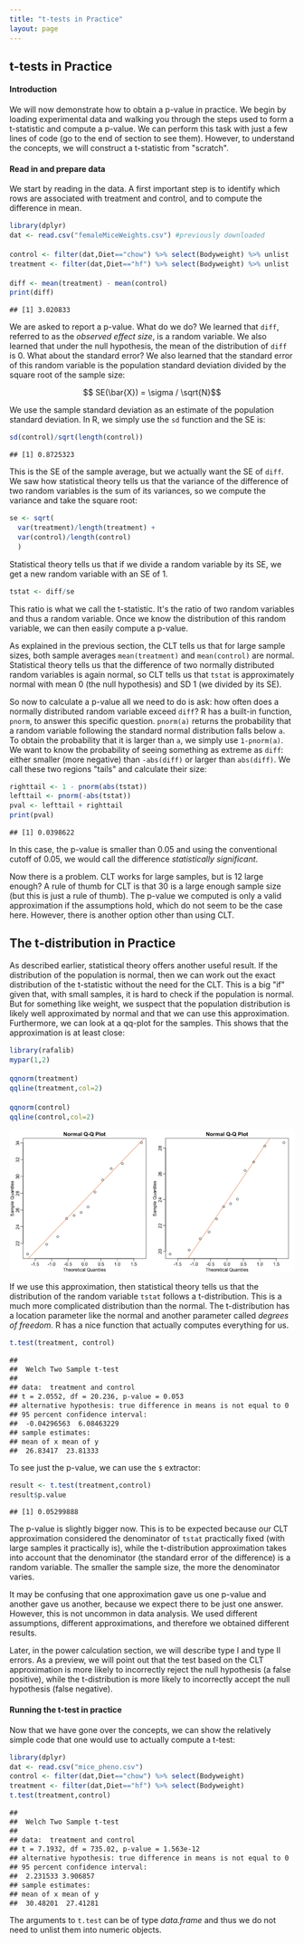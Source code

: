 ```yaml
---
title: "t-tests in Practice"
layout: page
---
```




## t-tests in Practice

#### Introduction

We will now demonstrate how to obtain a p-value in practice. We begin by loading experimental data and walking you through the steps used to form a t-statistic and compute a p-value. We can perform this task with just a few lines of code (go to the end of section to see them). However, to understand the concepts, we will construct a t-statistic from "scratch".


#### Read in and prepare data

We start by reading in the data. A first important step is to identify
which rows are associated with treatment and control, and to compute
the difference in mean. 


```r
library(dplyr)
dat <- read.csv("femaleMiceWeights.csv") #previously downloaded

control <- filter(dat,Diet=="chow") %>% select(Bodyweight) %>% unlist
treatment <- filter(dat,Diet=="hf") %>% select(Bodyweight) %>% unlist

diff <- mean(treatment) - mean(control)
print(diff)
```

```
## [1] 3.020833
```

We are asked to report a p-value. What do we do? We learned that
`diff`, referred to as the _observed effect size_, is a random
variable. We also learned that under the null hypothesis, the mean of the distribution of `diff` is 0. What about the standard error? We also learned that the standard error of this random variable is the population standard deviation divided by the square root of the sample size:

$$ SE(\bar{X}) = \sigma / \sqrt{N}$$

We use the sample standard deviation as an estimate of the population
standard deviation. In R, we simply use the `sd` function and the SE is:


```r
sd(control)/sqrt(length(control))
```

```
## [1] 0.8725323
```

This is the SE of the sample average, but we actually want the SE of `diff`. We saw how statistical theory tells us that the variance of the difference of two random variables is the sum of its variances, so we compute the variance and take the square root:


```r
se <- sqrt( 
  var(treatment)/length(treatment) + 
  var(control)/length(control) 
  )
```

Statistical theory tells us that if we divide a random variable by its
SE, we get a new random variable with an SE of 1.


```r
tstat <- diff/se 
```

This ratio is what we call the t-statistic. It's the ratio of two random variables and thus a random variable. Once we know the distribution of this random variable, we can then easily compute a p-value.

As explained in the previous section, the CLT tells us that for large sample sizes, both sample averages `mean(treatment)` and `mean(control)` are normal. Statistical theory tells us that the difference of two normally distributed random variables is again normal, so CLT tells us that `tstat` is approximately normal with mean 0 (the null hypothesis) and SD 1 (we divided by its SE). 

So now to calculate a p-value all we need to do is ask: how often does
a normally distributed random variable exceed `diff`? R has a built-in
function, `pnorm`, to answer this specific question. `pnorm(a)` returns
the probability that a random variable following the standard normal
distribution falls below `a`. To obtain the probability that it is
larger than `a`, we simply use `1-pnorm(a)`. We want to know the
probability of seeing something as extreme as `diff`: either smaller
(more negative) than `-abs(diff)` or larger than `abs(diff)`. We call
these two regions "tails" and calculate their size:


```r
righttail <- 1 - pnorm(abs(tstat)) 
lefttail <- pnorm(-abs(tstat))
pval <- lefttail + righttail
print(pval)
```

```
## [1] 0.0398622
```

In this case, the p-value is smaller than 0.05 and using the conventional cutoff of 0.05, we would call the difference _statistically significant_.

Now there is a problem. CLT works for large samples, but is 12 large enough? A rule of thumb for CLT is that 30 is a large enough sample size (but this is just a rule of thumb). The p-value we computed is only a valid approximation if the assumptions hold, which do not seem to be the case here. However, there is another option other than using CLT.

<a name="smallsample"></a>

## The t-distribution in Practice

As described earlier, statistical theory offers another useful
result. If the distribution of the population is normal, then we can
work out the exact distribution of the t-statistic without the need
for the CLT. This is a big "if" given that, with small
samples, it is hard to check if the population is normal. But for
something like weight, we suspect that the population distribution is
likely well approximated by normal and that we can use this
approximation. Furthermore, we can look at a qq-plot for the
samples. This shows that the approximation is at least close: 


```r
library(rafalib)
mypar(1,2)

qqnorm(treatment)
qqline(treatment,col=2)

qqnorm(control)
qqline(control,col=2)
```

![Quantile-quantile plots for sample against theoretical normal distribution.](figure/t-tests_in_practice-data_qqplot-1.png) 

If we use this approximation, then statistical theory tells us that
the distribution of the random variable `tstat` follows a
t-distribution. This is a much more complicated distribution than the
normal. The t-distribution has a location parameter like the normal
and another parameter called *degrees of freedom*. R has a nice
function that actually computes everything for us. 


```r
t.test(treatment, control)
```

```
## 
## 	Welch Two Sample t-test
## 
## data:  treatment and control
## t = 2.0552, df = 20.236, p-value = 0.053
## alternative hypothesis: true difference in means is not equal to 0
## 95 percent confidence interval:
##  -0.04296563  6.08463229
## sample estimates:
## mean of x mean of y 
##  26.83417  23.81333
```

To see just the p-value, we can use the `$` extractor:


```r
result <- t.test(treatment,control)
result$p.value
```

```
## [1] 0.05299888
```


The p-value is slightly bigger now. This is to be expected because our
CLT approximation considered the denominator of `tstat` practically
fixed (with large samples it practically is), while the t-distribution
approximation takes into account that the denominator (the standard
error of the difference) is a random variable. The smaller the
sample size, the more the denominator varies. 

It may be confusing that one approximation gave us one p-value and another gave us another, because we expect there to be just one answer. However, this is not uncommon in data analysis. We used different assumptions, different approximations, and therefore we obtained different results.

Later, in the power calculation section, we will describe type I and
type II errors. As a preview, we will point out that the test based on
the CLT approximation is more likely to incorrectly reject the null
hypothesis (a false positive), while the t-distribution is more likely
to incorrectly accept the null hypothesis (false negative).

#### Running the t-test in practice

Now that we have gone over the concepts, we can show the relatively
simple code that one would use to actually compute a t-test: 





```r
library(dplyr)
dat <- read.csv("mice_pheno.csv")
control <- filter(dat,Diet=="chow") %>% select(Bodyweight) 
treatment <- filter(dat,Diet=="hf") %>% select(Bodyweight) 
t.test(treatment,control)
```

```
## 
## 	Welch Two Sample t-test
## 
## data:  treatment and control
## t = 7.1932, df = 735.02, p-value = 1.563e-12
## alternative hypothesis: true difference in means is not equal to 0
## 95 percent confidence interval:
##  2.231533 3.906857
## sample estimates:
## mean of x mean of y 
##  30.48201  27.41281
```

The arguments to `t.test` can be of type *data.frame* and thus we do not need to unlist them into numeric objects.
